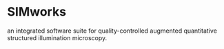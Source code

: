 # SIMworks
 an integrated software suite for quality-controlled augmented quantitative structured illumination microscopy.
